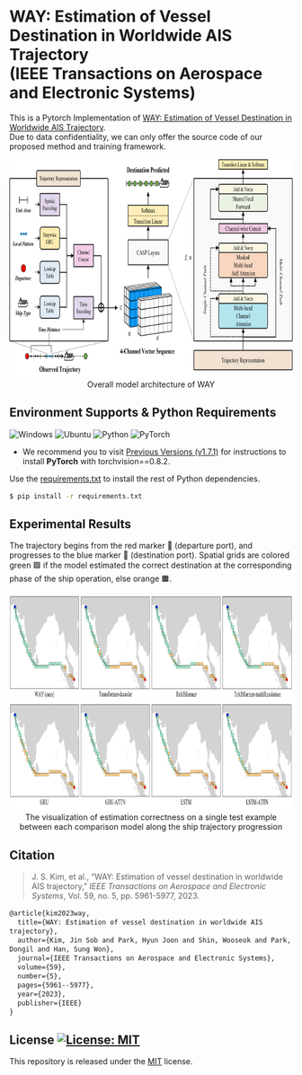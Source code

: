 # WAY: Estimation of Vessel Destination in Worldwide AIS Trajectory</br>(IEEE Transactions on Aerospace and Electronic Systems) 
This is a Pytorch Implementation of [WAY: Estimation of Vessel Destination in Worldwide AIS Trajectory](https://ieeexplore.ieee.org/document/10107762).  
Due to data confidentiality, we can only offer the source code of our proposed method and training framework.

<p align="center">
<img src="/fig/Fig-Model_Overview.png" width="800" height="390">   
  <br>Overall model architecture of WAY
</p>

## Environment Supports & Python Requirements
![Windows](https://img.shields.io/badge/Windows-10&11-%230079d5?style=for-the-badge&logo=windows&logoColor=white)
![Ubuntu](https://img.shields.io/badge/Ubuntu-18.04+-E95420?style=for-the-badge&logo=ubuntu&logoColor=E95420)
![Python](https://img.shields.io/badge/Python-3.8.8-3670A0?style=for-the-badge&logo=python&logoColor=ffdd54)
![PyTorch](https://img.shields.io/badge/PyTorch-1.7.1-%23EE4C2C?style=for-the-badge&logo=PyTorch&logoColor=%23EE4C2C)   
* We recommend you to visit [Previous Versions (v1.7.1)](https://pytorch.org/get-started/previous-versions/#v171) for instructions to install **PyTorch** with torchvision==0.8.2.

Use the [requirements.txt](/requirements.txt) to install the rest of Python dependencies.   
```bash
$ pip install -r requirements.txt
```

## Experimental Results
The trajectory begins from the red marker 🔴 (departure port), and progresses to the blue marker 🔵 (destination port).
Spatial grids are colored green 🟩 if the model estimated the correct destination at the corresponding phase of the ship operation, else orange 🟧.
<p align="center">
<img src="/fig/Fig-model_estimation_example.png" width="900" height="385">   
  <br>The visualization of estimation correctness on a single test example between each comparison model along the ship trajectory progression
</p>

## Citation
> J. S. Kim, et al., “WAY: Estimation of vessel destination in worldwide AIS trajectory,” _IEEE Transactions on Aerospace and Electronic Systems_, Vol. 59, no. 5, pp. 5961-5977, 2023.
```
@article{kim2023way,
  title={WAY: Estimation of vessel destination in worldwide AIS trajectory},
  author={Kim, Jin Sob and Park, Hyun Joon and Shin, Wooseok and Park, Dongil and Han, Sung Won},
  journal={IEEE Transactions on Aerospace and Electronic Systems},
  volume={59},
  number={5},
  pages={5961--5977},
  year={2023},
  publisher={IEEE}
}
```

## License [![License: MIT](https://img.shields.io/badge/License-MIT-yellow.svg)](https://opensource.org/licenses/MIT)
This repository is released under the [MIT](https://choosealicense.com/licenses/mit/) license.
